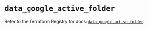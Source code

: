 # `data_google_active_folder`

Refer to the Terraform Registry for docs: [`data_google_active_folder`](https://registry.terraform.io/providers/hashicorp/google/6.15.0/docs/data-sources/active_folder).
